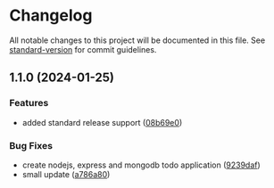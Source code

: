 # Changelog

All notable changes to this project will be documented in this file. See [standard-version](https://github.com/conventional-changelog/standard-version) for commit guidelines.

## 1.1.0 (2024-01-25)


### Features

* added standard release support ([08b69e0](https://github.com/vivienneobrien/todo_fullstack_mongodb/commit/08b69e051e806c0a99ab47c7ddfff56c609bcbd2))


### Bug Fixes

* create nodejs, express and mongodb todo application ([9239daf](https://github.com/vivienneobrien/todo_fullstack_mongodb/commit/9239daf1e03f29ebbe7ff59c1b8f2bd727a9ef35))
* small update ([a786a80](https://github.com/vivienneobrien/todo_fullstack_mongodb/commit/a786a80285d6da8ba3110390127a11de12e93f7f))
